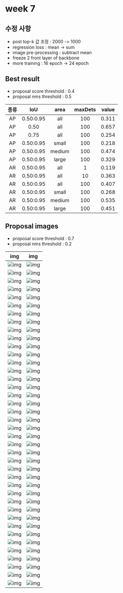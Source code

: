 # week 7

## 수정 사항

- post top-k 값 조정 : 2000 -> 1000
- regression loss : mean -> sum
- image pre-processing : subtract mean
- freeze 2 front layer of backbone
- more training : 16 epoch -> 24 epoch

## Best result

- proposal score threshold : 0.4
- proposal nms threshold : 0.5

| 종류 |    IoU    |  area  |maxDets| value |
|:----:|:---------:|:------:|:-----:|:-----:|
|  AP  | 0.50:0.95 |  all   |  100  | 0.311 |
|  AP  | 0.50      |  all   |  100  | 0.657 |
|  AP  | 0.75      |  all   |  100  | 0.254 |
|  AP  | 0.50:0.95 | small  |  100  | 0.218 |
|  AP  | 0.50:0.95 | medium |  100  | 0.474 |
|  AP  | 0.50:0.95 | large  |  100  | 0.329 |
|  AR  | 0.50:0.95 |  all   |   1   | 0.119 |
|  AR  | 0.50:0.95 |  all   |   10  | 0.363 |
|  AR  | 0.50:0.95 |  all   |  100  | 0.407 |
|  AR  | 0.50:0.95 | small  |  100  | 0.268 |
|  AR  | 0.50:0.95 | medium |  100  | 0.535 |
|  AR  | 0.50:0.95 | large  |  100  | 0.451 |


## Proposal images

- proposal score threshold : 0.7
- proposal nms threshold : 0.2

| img | img |
|:---:|:---:|
| ![img](./img/week7/test0.jpg) | ![img](./img/week7/test1.jpg) |
| ![img](./img/week7/test2.jpg) | ![img](./img/week7/test3.jpg) |
| ![img](./img/week7/test4.jpg) | ![img](./img/week7/test5.jpg) |
| ![img](./img/week7/test6.jpg) | ![img](./img/week7/test7.jpg) |
| ![img](./img/week7/test8.jpg) | ![img](./img/week7/test9.jpg) |
| ![img](./img/week7/test10.jpg) | ![img](./img/week7/test11.jpg) |
| ![img](./img/week7/test12.jpg) | ![img](./img/week7/test13.jpg) |
| ![img](./img/week7/test14.jpg) | ![img](./img/week7/test15.jpg) |
| ![img](./img/week7/test16.jpg) | ![img](./img/week7/test17.jpg) |
| ![img](./img/week7/test18.jpg) | ![img](./img/week7/test19.jpg) |
| ![img](./img/week7/test20.jpg) | ![img](./img/week7/test21.jpg) |
| ![img](./img/week7/test22.jpg) | ![img](./img/week7/test23.jpg) |
| ![img](./img/week7/test24.jpg) | ![img](./img/week7/test25.jpg) |
| ![img](./img/week7/test26.jpg) | ![img](./img/week7/test27.jpg) |
| ![img](./img/week7/test28.jpg) | ![img](./img/week7/test29.jpg) |
| ![img](./img/week7/test30.jpg) | ![img](./img/week7/test31.jpg) |
| ![img](./img/week7/test32.jpg) | ![img](./img/week7/test33.jpg) |
| ![img](./img/week7/test34.jpg) | ![img](./img/week7/test35.jpg) |
| ![img](./img/week7/test36.jpg) | ![img](./img/week7/test37.jpg) |
| ![img](./img/week7/test38.jpg) | ![img](./img/week7/test39.jpg) |
| ![img](./img/week7/test40.jpg) | ![img](./img/week7/test41.jpg) |
| ![img](./img/week7/test42.jpg) | ![img](./img/week7/test43.jpg) |
| ![img](./img/week7/test44.jpg) | ![img](./img/week7/test45.jpg) |
| ![img](./img/week7/test46.jpg) | ![img](./img/week7/test47.jpg) |
| ![img](./img/week7/test48.jpg) | ![img](./img/week7/test49.jpg) |
| ![img](./img/week7/test50.jpg) | ![img](./img/week7/test51.jpg) |
| ![img](./img/week7/test52.jpg) | ![img](./img/week7/test53.jpg) |
| ![img](./img/week7/test54.jpg) | ![img](./img/week7/test55.jpg) |
| ![img](./img/week7/test56.jpg) | ![img](./img/week7/test57.jpg) |
| ![img](./img/week7/test58.jpg) | ![img](./img/week7/test59.jpg) |
| ![img](./img/week7/test60.jpg) | ![img](./img/week7/test61.jpg) |
| ![img](./img/week7/test62.jpg) | ![img](./img/week7/test63.jpg) |
| ![img](./img/week7/test64.jpg) | ![img](./img/week7/test65.jpg) |
| ![img](./img/week7/test66.jpg) | ![img](./img/week7/test67.jpg) |
| ![img](./img/week7/test68.jpg) | ![img](./img/week7/test69.jpg) |
| ![img](./img/week7/test70.jpg) | ![img](./img/week7/test71.jpg) |
| ![img](./img/week7/test72.jpg) | ![img](./img/week7/test73.jpg) |
| ![img](./img/week7/test74.jpg) | ![img](./img/week7/test75.jpg) |
| ![img](./img/week7/test76.jpg) | ![img](./img/week7/test77.jpg) |
| ![img](./img/week7/test78.jpg) | ![img](./img/week7/test79.jpg) |